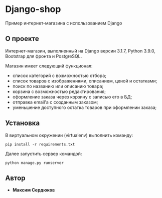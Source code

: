 # Django-shop

Пример интернет-магазина с использованием Django

## О проекте

Интернет-магазин, выполненный на Django версии 3.1.7, Python 3.9.0, Bootstrap для фронта и PostgreSQL.

Магазин имеет следующий функционал:
- список категорий с возможностью отбора;
- список товаров с изображениями, описанием, ценой и остатками;
- поиск по названию или описанию товара;
- корзина с возможностью редактирования;
- оформление заказа через корзину c записью его в БД;
- отправка email'а с созданным заказом;
- уменьшение доступного остатка товаров при оформлении заказа;

## Установка

В виртуальном окружении (virtualenv) выполнить команду:
```
pip install -r requirements.txt
```
Далее запустить сервер командой:
```
python manage.py runserver
```

## Автор

* **Максим Сердюков**
